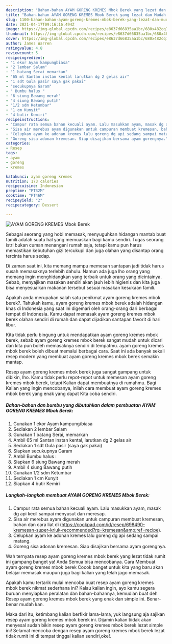 ```yaml
---
description: "Bahan-bahan AYAM GORENG KREMES Mbok Berek yang lezat dan Mudah Dibuat"
title: "Bahan-bahan AYAM GORENG KREMES Mbok Berek yang lezat dan Mudah Dibuat"
slug: 1100-bahan-bahan-ayam-goreng-kremes-mbok-berek-yang-lezat-dan-mudah-dibuat
date: 2021-04-17T09:16:16.494Z
image: https://img-global.cpcdn.com/recipes/e8637d66835aa1bc/680x482cq70/ayam-goreng-kremes-mbok-berek-foto-resep-utama.jpg
thumbnail: https://img-global.cpcdn.com/recipes/e8637d66835aa1bc/680x482cq70/ayam-goreng-kremes-mbok-berek-foto-resep-utama.jpg
cover: https://img-global.cpcdn.com/recipes/e8637d66835aa1bc/680x482cq70/ayam-goreng-kremes-mbok-berek-foto-resep-utama.jpg
author: James Warren
ratingvalue: 4.8
reviewcount: 5
recipeingredient:
- "1 ekor Ayam kampungbiasa"
- "2 lembar Salam"
- "1 batang Serai memarkan"
- "65 ml Santan instan kental larutkan dg 2 gelas air"
- "1 sdt Gula pasir saya gak pakai"
- "secukupnya Garam"
- " Bumbu halus "
- "6 siung Bawang merah"
- "4 siung Bawang putih"
- "1/2 sdm Ketumbar"
- "1 cm Kunyit"
- "4 butir Kemiri"
recipeinstructions:
- "Campur rata semua bahan kecuali ayam. Lalu masukkan ayam, masak dg api kecil sampai menyusut dan meresap."
- "Sisa air merebus ayam digunakan untuk campuran membuat kremesan, bahan dan cara liat di (https://cookpad.com/id/resep/698490-kremesan-super-kriuk-recommended?rq=kremesan&amp;ref=recipe)."
- "Celupkan ayam ke adonan kremes lalu goreng dg api sedang sampai matang."
- "Goreng sisa adonan kremesan. Siap disajikan bersama ayam gorengnya."
categories:
- Resep
tags:
- ayam
- goreng
- kremes

katakunci: ayam goreng kremes 
nutrition: 173 calories
recipecuisine: Indonesian
preptime: "PT32M"
cooktime: "PT46M"
recipeyield: "2"
recipecategory: Dessert

---
```



![AYAM GORENG KREMES Mbok Berek](https://img-global.cpcdn.com/recipes/e8637d66835aa1bc/680x482cq70/ayam-goreng-kremes-mbok-berek-foto-resep-utama.jpg)

Sebagai seorang yang hobi memasak, menyuguhkan hidangan mantab buat famili adalah suatu hal yang memuaskan bagi kamu sendiri. Tugas seorang istri bukan cuman menangani rumah saja, tetapi kamu pun harus memastikan kebutuhan gizi tercukupi dan juga olahan yang disantap orang tercinta harus sedap.

Di zaman  saat ini, kita memang mampu memesan santapan jadi tidak harus susah memasaknya terlebih dahulu. Namun ada juga lho orang yang memang ingin menghidangkan yang terbaik untuk orang yang dicintainya. Sebab, menyajikan masakan sendiri akan jauh lebih higienis dan kita juga bisa menyesuaikan makanan tersebut sesuai masakan kesukaan famili. 



Apakah anda merupakan salah satu penikmat ayam goreng kremes mbok berek?. Tahukah kamu, ayam goreng kremes mbok berek adalah hidangan khas di Indonesia yang saat ini digemari oleh orang-orang dari berbagai tempat di Indonesia. Kamu dapat memasak ayam goreng kremes mbok berek olahan sendiri di rumah dan dapat dijadikan santapan favorit di hari libur.

Kita tidak perlu bingung untuk mendapatkan ayam goreng kremes mbok berek, sebab ayam goreng kremes mbok berek sangat mudah untuk dicari dan kita pun boleh memasaknya sendiri di tempatmu. ayam goreng kremes mbok berek boleh dibuat memalui berbagai cara. Saat ini ada banyak sekali resep modern yang membuat ayam goreng kremes mbok berek semakin mantap.

Resep ayam goreng kremes mbok berek juga sangat gampang untuk dibikin, lho. Kamu tidak perlu repot-repot untuk memesan ayam goreng kremes mbok berek, tetapi Kalian dapat membuatnya di rumahmu. Bagi Kalian yang ingin mencobanya, inilah cara membuat ayam goreng kremes mbok berek yang enak yang dapat Kita coba sendiri.

<!--inarticleads1-->

##### Bahan-bahan dan bumbu yang dibutuhkan dalam pembuatan AYAM GORENG KREMES Mbok Berek:

1. Gunakan 1 ekor Ayam kampung/biasa
1. Sediakan 2 lembar Salam
1. Gunakan 1 batang Serai, memarkan
1. Ambil 65 ml Santan instan kental, larutkan dg 2 gelas air
1. Sediakan 1 sdt Gula pasir (saya gak pakai)
1. Siapkan secukupnya Garam
1. Ambil  Bumbu halus :
1. Siapkan 6 siung Bawang merah
1. Ambil 4 siung Bawang putih
1. Gunakan 1/2 sdm Ketumbar
1. Sediakan 1 cm Kunyit
1. Siapkan 4 butir Kemiri




<!--inarticleads2-->

##### Langkah-langkah membuat AYAM GORENG KREMES Mbok Berek:

1. Campur rata semua bahan kecuali ayam. Lalu masukkan ayam, masak dg api kecil sampai menyusut dan meresap.
1. Sisa air merebus ayam digunakan untuk campuran membuat kremesan, bahan dan cara liat di (https://cookpad.com/id/resep/698490-kremesan-super-kriuk-recommended?rq=kremesan&amp;ref=recipe).
1. Celupkan ayam ke adonan kremes lalu goreng dg api sedang sampai matang.
1. Goreng sisa adonan kremesan. Siap disajikan bersama ayam gorengnya.




Wah ternyata resep ayam goreng kremes mbok berek yang lezat tidak rumit ini gampang banget ya! Anda Semua bisa mencobanya. Cara Membuat ayam goreng kremes mbok berek Cocok banget untuk kita yang baru akan belajar memasak maupun juga bagi kalian yang telah jago memasak.

Apakah kamu tertarik mulai mencoba buat resep ayam goreng kremes mbok berek nikmat sederhana ini? Kalau kalian ingin, ayo kamu segera buruan menyiapkan peralatan dan bahan-bahannya, kemudian buat deh Resep ayam goreng kremes mbok berek yang enak dan simple ini. Benar-benar mudah kan. 

Maka dari itu, ketimbang kalian berfikir lama-lama, yuk langsung aja sajikan resep ayam goreng kremes mbok berek ini. Dijamin kalian tiidak akan menyesal sudah bikin resep ayam goreng kremes mbok berek lezat simple ini! Selamat mencoba dengan resep ayam goreng kremes mbok berek lezat tidak rumit ini di tempat tinggal kalian sendiri,oke!.

